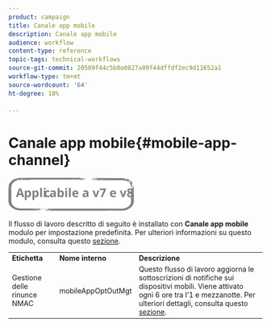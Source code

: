 ```yaml
---
product: campaign
title: Canale app mobile
description: Canale app mobile
audience: workflow
content-type: reference
topic-tags: technical-workflows
source-git-commit: 20509f44c5b8e0827a09f44dffdf2ec9d11652a1
workflow-type: tm+mt
source-wordcount: '64'
ht-degree: 18%

---
```



# Canale app mobile{#mobile-app-channel}

![](../../assets/common.svg)

Il flusso di lavoro descritto di seguito è installato con **Canale app mobile** modulo per impostazione predefinita. Per ulteriori informazioni su questo modulo, consulta questo [sezione](../../delivery/using/about-mobile-app-channel.md).

<table> 
 <tbody> 
  <tr> 
   <td> <strong>Etichetta</strong><br /> </td> 
   <td> <strong>Nome interno</strong><br /> </td> 
   <td> <strong>Descrizione</strong><br /> </td> 
  </tr> 
  <tr> 
   <td> <span class="uicontrol">Gestione delle rinunce NMAC</span> <br /> </td> 
   <td> <span class="uicontrol">mobileAppOptOutMgt</span> <br /> </td> 
   <td> Questo flusso di lavoro aggiorna le sottoscrizioni di notifiche sui dispositivi mobili. Viene attivato ogni 6 ore tra l’1 e mezzanotte. Per ulteriori dettagli, consulta questo <a href="../../delivery/using/understanding-quarantine-management.md#push-notification-quarantines">sezione</a>.<br /> </td> 
  </tr> 
 </tbody> 
</table>

